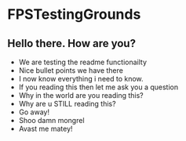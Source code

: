 # FPSTestingGrounds

## Hello there. How are you?

* We are testing the readme functionailty
* Nice bullet points we have there
* I now know everything i need to know.
* If you reading this then let me ask you a question
* Why in the world are you reading this?
* Why are u STILL reading this?
* Go away!
* Shoo damn mongrel
* Avast me matey!


